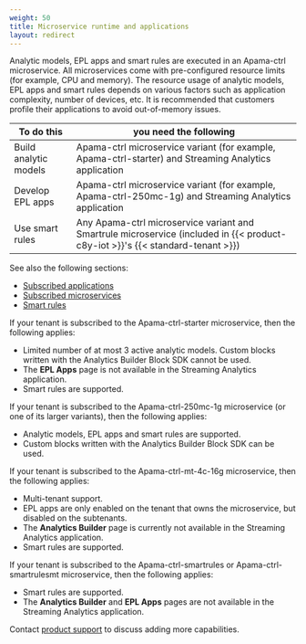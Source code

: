 ```yaml
---
weight: 50
title: Microservice runtime and applications
layout: redirect
---
```

Analytic models, EPL apps and smart rules are executed in an Apama-ctrl microservice. All microservices come with pre-configured resource limits (for example, CPU and memory). The resource usage of analytic models, EPL apps and smart rules depends on various factors such as application complexity, number of devices, etc. It is recommended that customers profile their applications to avoid out-of-memory issues.


| To do this                  | you need the following                                      |
| --------------------------- | ----------------------------------------------------------- |
| Build analytic models       | Apama-ctrl microservice variant (for example, Apama-ctrl-starter) and Streaming Analytics application |
| Develop EPL apps            | Apama-ctrl microservice variant (for example, Apama-ctrl-250mc-1g) and Streaming Analytics application |
| Use smart rules             | Any Apama-ctrl microservice variant and Smartrule microservice (included in {{< product-c8y-iot >}}'s {{< standard-tenant >}}) |

See also the following sections:
* [Subscribed applications](/standard-tenant/ecosystem/#subscribed-applications)
* [Subscribed microservices](/standard-tenant/ecosystem/#subscribed-microservices)
* [Smart rules](/cockpit/smart-rules/)

If your tenant is subscribed to the Apama-ctrl-starter microservice, then the following applies:
- Limited number of at most 3 active analytic models. Custom blocks written with the Analytics Builder Block SDK cannot be used.
- The **EPL Apps** page is not available in the Streaming Analytics application.
- Smart rules are supported.

If your tenant is subscribed to the Apama-ctrl-250mc-1g microservice (or one of its larger variants), then the following applies:
- Analytic models, EPL apps and smart rules are supported.
- Custom blocks written with the Analytics Builder Block SDK can be used.

If your tenant is subscribed to the Apama-ctrl-mt-4c-16g microservice, then the following applies:
- Multi-tenant support.
- EPL apps are only enabled on the tenant that owns the microservice, but disabled on the subtenants.
- The **Analytics Builder** page is currently not available in the Streaming Analytics application.
- Smart rules are supported.

If your tenant is subscribed to the Apama-ctrl-smartrules or Apama-ctrl-smartrulesmt microservice, then the following applies:
- Smart rules are supported.
- The **Analytics Builder** and **EPL Apps** pages are not available in the Streaming Analytics application.

Contact [product support](/additional-resources/contacting-support/) to discuss adding more capabilities.
